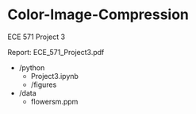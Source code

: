 # Color-Image-Compression
ECE 571 Project 3

Report: ECE_571_Project3.pdf  
- /python
  - Project3.ipynb
  - /figures
- /data
  - flowersm.ppm
